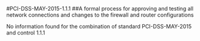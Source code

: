 #PCI-DSS-MAY-2015-1.1.1
##A formal process for approving and testing all network connections and changes to the firewall and router configurations

No information found for the combination of standard PCI-DSS-MAY-2015 and control 1.1.1
